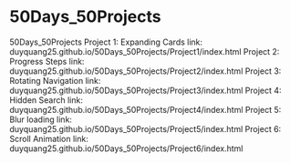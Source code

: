# 50Days_50Projects
 50Days_50Projects
Project 1: Expanding Cards
link: duyquang25.github.io/50Days_50Projects/Project1/index.html
Project 2: Progress Steps
link: duyquang25.github.io/50Days_50Projects/Project2/index.html
Project 3: Rotating Navigation
link: duyquang25.github.io/50Days_50Projects/Project3/index.html
Project 4: Hidden Search
link: duyquang25.github.io/50Days_50Projects/Project4/index.html
Project 5: Blur loading
link: duyquang25.github.io/50Days_50Projects/Project5/index.html
Project 6: Scroll Animation
link: duyquang25.github.io/50Days_50Projects/Project6/index.html
